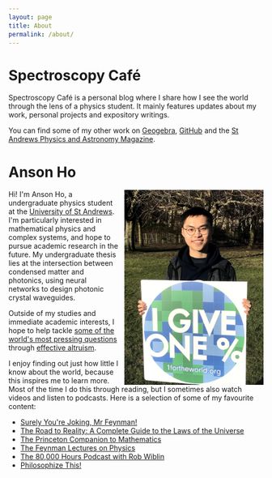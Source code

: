 ```yaml
---
layout: page
title: About
permalink: /about/
---
```


# **Spectroscopy Café**
Spectroscopy Café is a personal blog where I share how I see the world through the lens of a physics student. It mainly features updates about my work, personal projects and expository writings. 

You can find some of my other work on [Geogebra](https://www.geogebra.org/u/spectroscopycafe), [GitHub](https://github.com/spectroscopycafe) and the [St Andrews Physics and Astronomy Magazine](https://pandamagazine.wp.st-andrews.ac.uk/). 

# **Anson Ho**

<img align="right" style="margin-left:10px;" src="/images/oftw-pledge.jpg" width="275px"/>

Hi! I'm Anson Ho, a undergraduate physics student at the [University of St Andrews](https://www.st-andrews.ac.uk/physics-astronomy/). I'm particularly interested in mathematical physics and complex systems, and hope to pursue academic research in the future. My undergraduate thesis lies at the intersection between condensed matter and photonics, using neural networks to design photonic crystal waveguides. 

Outside of my studies and immediate academic interests, I hope to help tackle [some of the world's most pressing questions](https://80000hours.org/key-ideas/) through [effective altruism](https://www.effectivealtruism.org/articles/introduction-to-effective-altruism/). 

I enjoy finding out just how little I know about the world, because this inspires me to learn more. Most of the time I do this through reading, but I sometimes also watch videos and listen to podcasts. Here is a selection of some of my favourite content: 

- [Surely You're Joking, Mr Feynman!](https://en.wikipedia.org/wiki/Surely_You%27re_Joking,_Mr._Feynman!)
- [The Road to Reality: A Complete Guide to the Laws of the Universe](https://en.wikipedia.org/wiki/The_Road_to_Reality)
- [The Princeton Companion to Mathematics](https://en.wikipedia.org/wiki/The_Princeton_Companion_to_Mathematics)
- [The Feynman Lectures on Physics](https://www.feynmanlectures.caltech.edu/)
- [The 80,000 Hours Podcast with Rob Wiblin](https://80000hours.org/podcast/)
- [Philosophize This!](https://www.philosophizethis.org/)